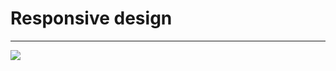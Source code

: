 # Responsive design
<hr>
<img src="https://s3.amazonaws.com/alx-intranet.hbtn.io/uploads/medias/2019/12/4fe027a0c298339cb4cb.jpg?X-Amz-Algorithm=AWS4-HMAC-SHA256&X-Amz-Credential=AKIARDDGGGOUSBVO6H7D%2F20240717%2Fus-east-1%2Fs3%2Faws4_request&X-Amz-Date=20240717T165817Z&X-Amz-Expires=86400&X-Amz-SignedHeaders=host&X-Amz-Signature=409c1a5944d93b3717471183fa8b682c31b88edfcb936fd7b31b44cada57592c" />

